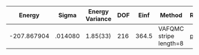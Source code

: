 | Energy      | Sigma   | Energy Variance | DOF | Einf  | Method                 | Reference |
|-------------|---------|-----------------|-----|-------|------------------------|-----------|
| -207.867904 | .014080 | 1.85(33)        | 216 | 364.5 | VAFQMC stripe length=8 | [paper](https://journals.aps.org/prb/abstract/10.1103/PhysRevB.107.115133) |
